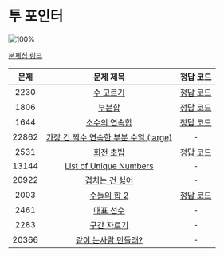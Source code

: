 # 투 포인터

![100%](https://progress-bar.dev/5/?scale=11&title=progress&width=500&color=babaca&suffix=/11)

[문제집 링크](https://www.acmicpc.net/workbook/view/8709)

| 문제 | 문제 제목 | 정답 코드 |
| :--: | :--: | :--: |
| 2230 | [수 고르기](https://www.acmicpc.net/problem/2230) | [정답 코드](../0x14/solutions/2230.cpp) |
| 1806 | [부분합](https://www.acmicpc.net/problem/1806) | [정답 코드](../0x14/solutions/1806.cpp) |
| 1644 | [소수의 연속합](https://www.acmicpc.net/problem/1644) | [정답 코드](../0x14/solutions/1644.cpp) |
| 22862 | [가장 긴 짝수 연속한 부분 수열 (large)](https://www.acmicpc.net/problem/22862) | - |
| 2531 | [회전 초밥](https://www.acmicpc.net/problem/2531) | [정답 코드](../0x14/solutions/2531.cpp) |
| 13144 | [List of Unique Numbers](https://www.acmicpc.net/problem/13144) | - |
| 20922 | [겹치는 건 싫어](https://www.acmicpc.net/problem/20922) | - |
| 2003 | [수들의 합 2](https://www.acmicpc.net/problem/2003) | [정답 코드](../0x14/solutions/2003.cpp) |
| 2461 | [대표 선수](https://www.acmicpc.net/problem/2461) | - |
| 2283 | [구간 자르기](https://www.acmicpc.net/problem/2283) | - |
| 20366 | [같이 눈사람 만들래?](https://www.acmicpc.net/problem/20366) | - |
